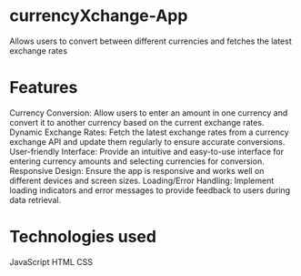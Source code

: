 # currencyXchange-App
Allows users to convert between different currencies and fetches the latest exchange rates 
# Features

Currency Conversion: Allow users to enter an amount in one currency and convert it to another currency based on the current exchange rates.
Dynamic Exchange Rates: Fetch the latest exchange rates from a currency exchange API and update them regularly to ensure accurate conversions.
User-friendly Interface: Provide an intuitive and easy-to-use interface for entering currency amounts and selecting currencies for conversion.
Responsive Design: Ensure the app is responsive and works well on different devices and screen sizes.
Loading/Error Handling: Implement loading indicators and error messages to provide feedback to users during data retrieval.

# Technologies used
JavaScript
HTML
CSS
